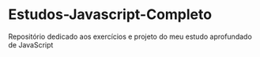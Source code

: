 # Estudos-Javascript-Completo
Repositório dedicado aos exercícios e projeto do meu estudo aprofundado de JavaScript
